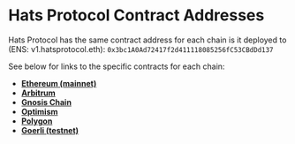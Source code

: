 # Hats Protocol Contract Addresses

Hats Protocol has the same contract address for each chain is it deployed to (ENS: v1.hatsprotocol.eth): `0x3bc1A0Ad72417f2d411118085256fC53CBdDd137`

See below for links to the specific contracts for each chain:

* [**Ethereum (mainnet)**](https://etherscan.io/address/0x3bc1A0Ad72417f2d411118085256fC53CBdDd137)
* [**Arbitrum**](https://arbiscan.io/address/0x3bc1A0Ad72417f2d411118085256fC53CBdDd137)
* [**Gnosis Chain**](https://gnosisscan.io/address/0x3bc1A0Ad72417f2d411118085256fC53CBdDd137)
* [**Optimism**](https://optimistic.etherscan.io/address/0x3bc1A0Ad72417f2d411118085256fC53CBdDd137)
* [**Polygon**](https://polygonscan.com/address/0x3bc1A0Ad72417f2d411118085256fC53CBdDd137)
* [**Goerli (testnet)**](https://goerli.etherscan.io/address/0x3bc1A0Ad72417f2d411118085256fC53CBdDd137)
